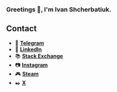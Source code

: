 ### Greetings 👋, I'm Ivan Shcherbatiuk.

## Contact
- 💬 **[Telegram](https://t.me/coolplayerivan)**
- 💼 **[LinkedIn](https://www.linkedin.com/in/coolplayerivan/)**
- 📚 **[Stack Exchange](https://stackexchange.com/users/22827894/diogenes?tab=accounts)**
- 📷 **[Instagram](https://www.instagram.com/cooplayerivan/)**
- 🎮 **[Steam](https://steamcommunity.com/id/coolplayerivan//)**
- ✒️ **[X](https://x.com/coolplayerivan)**
